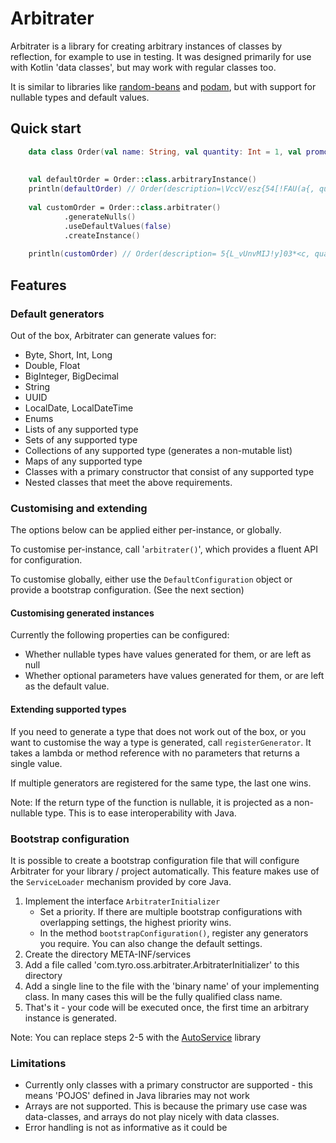 # Arbitrater

Arbitrater is a library for creating arbitrary instances of classes by reflection,
for example to use in testing. It was designed primarily for use with Kotlin 'data classes', 
but may work with regular classes too.

It is similar to libraries like [random-beans](https://github.com/benas/random-beans) and
[podam](https://devopsfolks.github.io/podam/), but with support for nullable types and default values. 

## Quick start

```kotlin
    data class Order(val name: String, val quantity: Int = 1, val promotionCode: String?)
    
       
    val defaultOrder = Order::class.arbitraryInstance()
    println(defaultOrder) // Order(description=\VccV/esz{54[!FAU(a{, quantity=1, promotionCode=5b$`i1AsT54t[Hwf%W*&)    
    
    val customOrder = Order::class.arbitrater()
            .generateNulls()
            .useDefaultValues(false)
            .createInstance()    
            
    println(customOrder) // Order(description= 5{L_vUnvMIJ!y]03*<c, quantity=513355083, promotionCode=null) 
```

## Features

### Default generators

Out of the box, Arbitrater can generate values for:
* Byte, Short, Int, Long
* Double, Float
* BigInteger, BigDecimal
* String
* UUID
* LocalDate, LocalDateTime
* Enums
* Lists of any supported type
* Sets of any supported type
* Collections of any supported type (generates a non-mutable list)
* Maps of any supported type
* Classes with a primary constructor that consist of any supported type
* Nested classes that meet the above requirements. 

### Customising and extending

The options below can be applied either per-instance, or globally.

To customise per-instance, call '`arbitrater()`', which provides a fluent API for configuration.

To customise globally, either use the `DefaultConfiguration` object or provide a bootstrap configuration. (See the next section) 

#### Customising generated instances

Currently the following properties can be configured:
* Whether nullable types have values generated for them, or are left as null
* Whether optional parameters have values generated for them, or are left as the default value. 

#### Extending supported types

If you need to generate a type that does not work out of the box, or you want to customise the way a type is generated, 
call `registerGenerator`. It takes a lambda or method reference with no parameters that returns a single value.

If multiple generators are registered for the same type, the last one wins. 

Note: If the return type of the function is nullable, it is projected as a non-nullable type. 
This is to ease interoperability with Java.

 
### Bootstrap configuration

It is possible to create a bootstrap configuration file that will configure Arbitrater for your library / project automatically. This feature makes use of the `ServiceLoader` mechanism provided by core Java.

1. Implement the interface `ArbitraterInitializer`
   * Set a priority. If there are multiple bootstrap configurations with overlapping settings, the highest priority wins.
   * In the method `bootstrapConfiguration()`, register any generators you require. You can also change the default settings.
2. Create the directory META-INF/services
3. Add a file called 'com.tyro.oss.arbitrater.ArbitraterInitializer' to this directory 
4. Add a single line to the file with the 'binary name' of your implementing class. In many cases this will be the fully qualified class name.
5. That's it - your code will be executed once, the first time an arbitrary instance is generated.  

Note: You can replace steps 2-5 with the [AutoService](https://github.com/google/auto/tree/master/service) library

### Limitations

* Currently only classes with a primary constructor are supported - this means 'POJOS' defined in Java libraries may not work
* Arrays are not supported. This is because the primary use case was data-classes, and arrays do not play nicely with data classes.
* Error handling is not as informative as it could be 